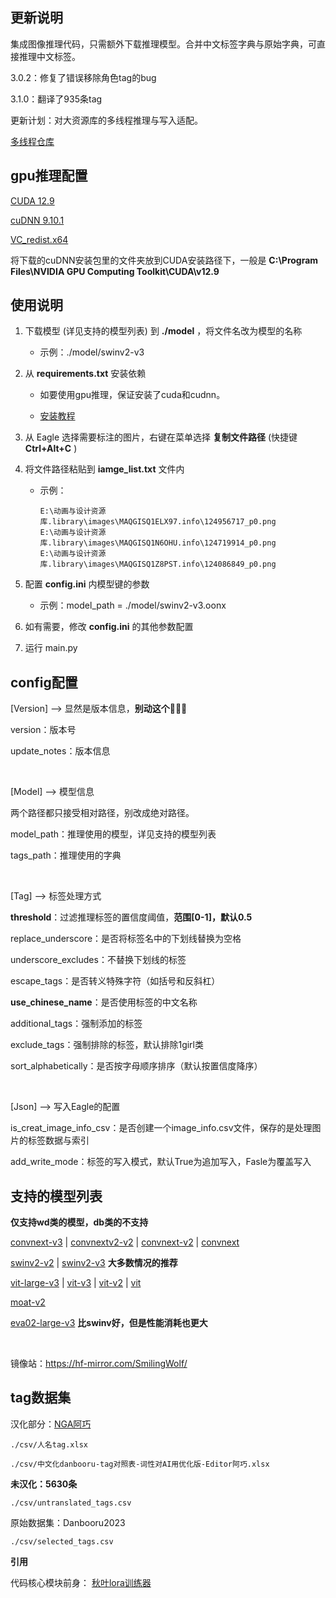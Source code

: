 ## 更新说明

集成图像推理代码，只需额外下载推理模型。合并中文标签字典与原始字典，可直接推理中文标签。

3.0.2：修复了错误移除角色tag的bug

3.1.0：翻译了935条tag

更新计划：对大资源库的多线程推理与写入适配。

[多线程仓库](https://github.com/TheElevatedOne/wd14-tagger-standalone-threaded?tab=readme-ov-file#multithreading)

## gpu推理配置

[CUDA 12.9](https://developer.download.nvidia.com/compute/cuda/12.9.0/local_installers/cuda_12.9.0_576.02_windows.exe)

[cuDNN 9.10.1](https://developer.download.nvidia.com/compute/cudnn/redist/cudnn/windows-x86_64/cudnn-windows-x86_64-9.10.1.4_cuda12-archive.zip)

[VC_redist.x64](https://aka.ms/vs/17/release/vc_redist.x64.exe)

将下载的cuDNN安装包里的文件夹放到CUDA安装路径下，一般是 **C:\Program Files\NVIDIA GPU Computing Toolkit\CUDA\v12.9**

## 使用说明

1. 下载模型 (详见支持的模型列表) 到 **./model** ，将文件名改为模型的名称
    
    - 示例：./model/swinv2-v3

2. 从 **requirements.txt** 安装依赖

    - 如要使用gpu推理，保证安装了cuda和cudnn。
    
    - [安装教程](https://www.bilibili.com/video/BV116eBefETi/)

3. 从 Eagle 选择需要标注的图片，右键在菜单选择 **复制文件路径** (快捷键 **Ctrl+Alt+C** )

4. 将文件路径粘贴到 **iamge_list.txt** 文件内

    - 示例：
    
        ```
        E:\动画与设计资源库.library\images\MAQGISQ1ELX97.info\124956717_p0.png
        E:\动画与设计资源库.library\images\MAQGISQ1N6OHU.info\124719914_p0.png
        E:\动画与设计资源库.library\images\MAQGISQ1Z8PST.info\124086849_p0.png
        ```
5. 配置 **config.ini** 内模型键的参数

    - 示例：model_path = ./model/swinv2-v3.oonx

6. 如有需要，修改 **config.ini** 的其他参数配置

7. 运行 main.py


## config配置

[Version] --> 显然是版本信息，**别动这个**👊😡🫵

version：版本号

update_notes：版本信息

</br>

[Model] --> 模型信息

两个路径都只接受相对路径，别改成绝对路径。

model_path：推理使用的模型，详见支持的模型列表

tags_path：推理使用的字典

</br>

[Tag] --> 标签处理方式

**threshold**：过滤推理标签的置信度阈值，**范围\[0-1\]，默认0.5**

replace_underscore：是否将标签名中的下划线替换为空格

underscore_excludes：不替换下划线的标签

escape_tags：是否转义特殊字符（如括号和反斜杠）

**use_chinese_name**：是否使用标签的中文名称

additional_tags：强制添加的标签

exclude_tags：强制排除的标签，默认排除1girl类

sort_alphabetically：是否按字母顺序排序（默认按置信度降序）

</br>

[Json] --> 写入Eagle的配置

is_creat_image_info_csv：是否创建一个image_info.csv文件，保存的是处理图片的标签数据与索引

add_write_mode：标签的写入模式，默认True为追加写入，Fasle为覆盖写入

## 支持的模型列表

**仅支持wd类的模型，db类的不支持**

[convnext-v3](https://huggingface.co/SmilingWolf/wd-convnext-tagger-v3/tree/main) | [convnextv2-v2](https://huggingface.co/SmilingWolf/wd-v1-4-convnextv2-tagger-v2/tree/main) | [convnext-v2](https://huggingface.co/SmilingWolf/wd-v1-4-convnext-tagger-v2/tree/main) | [convnext](https://huggingface.co/SmilingWolf/wd-v1-4-convnext-tagger/tree/main)

[swinv2-v2](https://huggingface.co/SmilingWolf/wd-v1-4-swinv2-tagger-v2/tree/main) | [swinv2-v3](https://huggingface.co/SmilingWolf/wd-swinv2-tagger-v3/tree/main) **大多数情况的推荐**

[vit-large-v3](https://huggingface.co/SmilingWolf/wd-vit-large-tagger-v3/tree/main) | [vit-v3](https://huggingface.co/SmilingWolf/wd-vit-tagger-v3/tree/main) | [vit-v2](https://huggingface.co/SmilingWolf/wd-v1-4-vit-tagger-v2/tree/main) | [vit](https://huggingface.co/SmilingWolf/wd-v1-4-vit-tagger/tree/main)

[moat-v2](https://huggingface.co/SmilingWolf/wd-v1-4-moat-tagger-v2/tree/main)

[eva02-large-v3](https://huggingface.co/SmilingWolf/wd-eva02-large-tagger-v3/tree/main) **比swinv好，但是性能消耗也更大**

</br>

镜像站：https://hf-mirror.com/SmilingWolf/

## tag数据集

汉化部分：[NGA阿巧](https://ngabbs.com/read.php?tid=33869519)

    ./csv/人名tag.xlsx

    ./csv/中文化danbooru-tag对照表-词性对AI用优化版-Editor阿巧.xlsx

**未汉化：5630条**

    ./csv/untranslated_tags.csv

原始数据集：Danbooru2023

    ./csv/selected_tags.csv

**引用**

代码核心模块前身： [秋叶lora训练器](https://github.com/Akegarasu/lora-scripts)
